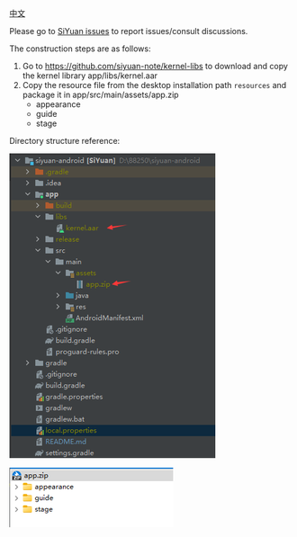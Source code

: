 <a href="https://github.com/siyuan-note/siyuan-android/blob/master/README.md">中文</a>

Please go to [SiYuan issues](https://github.com/siyuan-note/siyuan) to report issues/consult discussions.

The construction steps are as follows:

1. Go to https://github.com/siyuan-note/kernel-libs to download and copy the kernel library app/libs/kernel.aar
2. Copy the resource file from the desktop installation path `resources` and package it in app/src/main/assets/app.zip
    * appearance
    * guide
    * stage

Directory structure reference:

![project-tree](project-tree.png)

![app.zip](app-zip.png)